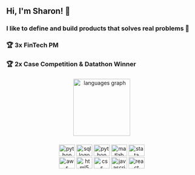 
<h2 align="left">Hi, I'm Sharon! 👋 </h2>

###

<h3 align="left"> I like to define and build products that solves real problems 🙂 </h3>
<h3 align="left"> 🏆 3x FinTech PM </h3>
<h3 align="left"> 🏆 2x Case Competition & Datathon Winner </h3>

###

<div align="center">
  <img src="https://github-readme-stats.vercel.app/api/top-langs?locale=en&hide_title=false&layout=compact&card_width=320&langs_count=5&theme=dracula&hide_border=false&username=sharonma1218" height="150" alt="languages graph"  />
</div>

###

<div align="center">
  <img src="https://cdn.jsdelivr.net/gh/devicons/devicon@latest/icons/r/r-original.svg" height="30" width="42" alt="python logo" />
  <img src="https://cdn.jsdelivr.net/gh/devicons/devicon@latest/icons/sqldeveloper/sqldeveloper-original.svg" height="30" width="42" alt="sql logo" />
  <img src="https://cdn.jsdelivr.net/gh/devicons/devicon/icons/python/python-original.svg" height="30" width="42" alt="python logo"  />
  <img src="https://cdn.jsdelivr.net/gh/devicons/devicon@latest/icons/matlab/matlab-original.svg" height="30" width="42" alt="matlab logo" />  
  <img src="https://cdn.jsdelivr.net/gh/devicons/devicon@latest/icons/stata/stata-original-wordmark.svg" height="30" width="42" alt="stata logo" />
</div>

<div align="center">
  <img src="https://cdn.jsdelivr.net/gh/devicons/devicon@latest/icons/amazonwebservices/amazonwebservices-original-wordmark.svg" height="30" width="42" alt="aws logo"  />
  <img src="https://cdn.jsdelivr.net/gh/devicons/devicon/icons/html5/html5-original.svg" height="30" width="42" alt="html5 logo"  />
  <img src="https://cdn.jsdelivr.net/gh/devicons/devicon/icons/css3/css3-original.svg" height="30" width="42" alt="css logo"  />
  <img src="https://cdn.jsdelivr.net/gh/devicons/devicon/icons/javascript/javascript-original.svg" height="30" width="42" alt="javascript logo"  />
  <img src="https://cdn.jsdelivr.net/gh/devicons/devicon@latest/icons/react/react-original.svg" height="30" width="42" alt="react logo"  />
</div>
